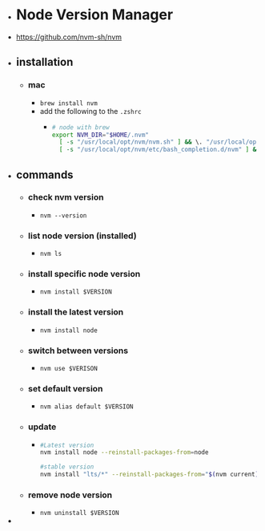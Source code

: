- # Node Version Manager
- https://github.com/nvm-sh/nvm
- ## installation
	- ### mac
		- `brew install nvm`
		- add the following to the `.zshrc`
			- ```bash
			  # node with brew
			  export NVM_DIR="$HOME/.nvm"
			    [ -s "/usr/local/opt/nvm/nvm.sh" ] && \. "/usr/local/opt/nvm/nvm.sh"  # This loads nvm
			    [ -s "/usr/local/opt/nvm/etc/bash_completion.d/nvm" ] && \. "/usr/local/opt/nvm/etc/bash_completion.d/nvm"  # This loads nvm bash_completion
			  ```
- ## commands
	- ### check nvm version
		- `nvm --version`
	- ### list node version (installed)
		- `nvm ls`
	- ### install specific node version
		- `nvm install $VERSION`
	- ### install the latest version
		- `nvm install node`
	- ### switch between versions
		- `nvm use $VERISON`
	- ### set default version
		- `nvm alias default $VERSION`
	- ### update
		- ```bash
		  #Latest version
		  nvm install node --reinstall-packages-from=node
		  
		  #stable version
		  nvm install "lts/*" --reinstall-packages-from="$(nvm current)"
		  ```
	- ### remove node version
		- `nvm uninstall $VERSION`
-